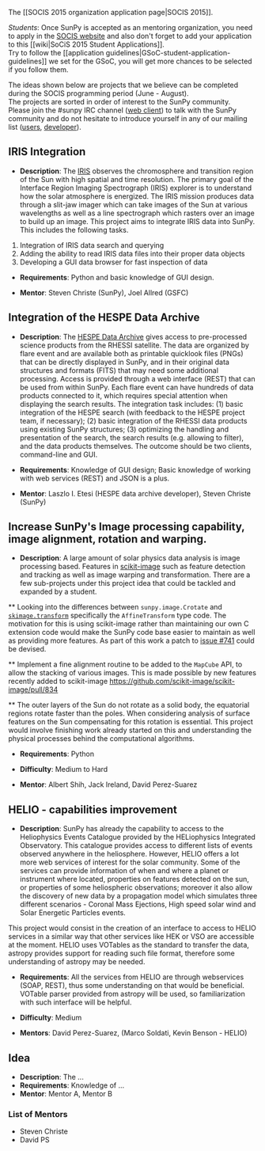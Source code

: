 The [[SOCIS 2015 organization application page|SOCIS 2015]].

*Students*: Once SunPy is accepted as an mentoring organization, you need to apply in the 
[SOCIS website](http://sophia.estec.esa.int/socis/) and also don't forget to 
add your application to this [[wiki|SoCiS 2015 Student Applications]].  
Try to follow the [[application guidelines|GSoC-student-application-guidelines]] 
we set for the GSoC, you will get more chances to be selected if you follow them.

The ideas shown below are projects that we believe can be completed during the SOCIS 
programming period (June - August).  
The projects are sorted in order of interest to the SunPy community.  
Please join the #sunpy IRC channel ([web client](http://webchat.freenode.net/)) to 
talk with the SunPy community and do not hesitate to introduce yourself in any of our 
mailing list ([users](https://groups.google.com/forum/?fromgroups#!forum/sunpy), 
[developer](https://groups.google.com/forum/?fromgroups#!forum/sunpy-dev)).

## IRIS Integration
* **Description**: The [IRIS](http://iris.lmsal.com) observes the chromosphere and transition region
of the Sun with high spatial and time resolution. The primary goal of the Interface Region Imaging Spectrograph (IRIS) explorer is to understand how the solar atmosphere is energized. The IRIS mission produces data through
a slit-jaw imager which can take images of the Sun at various wavelengths as well as a line spectrograph which
rasters over an image to build up an image. This project aims to integrate IRIS data into SunPy. This includes the following tasks.

1. Integration of IRIS data search and querying
2. Adding the ability to read IRIS data files into their proper data objects
3. Developing a GUI data browser for fast inspection of data

* **Requirements**: Python and basic knowledge of GUI design. 

* **Mentor**: Steven Christe (SunPy), Joel Allred (GSFC)

## Integration of the HESPE Data Archive
* **Description**: The [HESPE Data Archive](http://hespe.eu/browser) gives access
to pre-processed science products from the RHESSI satellite. 
The data are organized by flare event and are available both as printable quicklook 
files (PNGs) that can be directly displayed in SunPy, and in their original data 
structures and formats (FITS) that may need some additional processing. 
Access is provided through a web interface (REST) that can be used from within SunPy. 
Each flare event can have hundreds of data products connected to it, which requires 
special attention when displaying the search results. 
The integration task includes: 
(1) basic integration of the HESPE search (with feedback to the HESPE project team,
if necessary); 
(2) basic integration of the RHESSI data products using existing SunPy structures; 
(3) optimizing the handling and presentation of the search, the search results 
(e.g. allowing to filter), and the data products themselves. 
The outcome should be two clients, command-line and GUI.

* **Requirements**: Knowledge of GUI design; Basic knowledge of working with web 
services (REST) and JSON is a plus.

* **Mentor**: Laszlo I. Etesi (HESPE data archive developer), Steven Christe (SunPy)


## Increase SunPy's Image processing capability, image alignment, rotation and warping.

* **Description**: A large amount of solar physics data analysis is image processing based. Features in [scikit-image](http://scikit-image.org/) such as feature detection and tracking as well as image warping and transformation. There are a few sub-projects under this project idea that could be tackled and expanded by a student.

** Looking into the differences between `sunpy.image.Crotate` and [`skimage.transform`](http://scikit-image.org/docs/0.9.x/api/skimage.transform.html) specifically the `AffineTransform` type code. The motivation for this is using scikit-image rather than maintaining our own C extension code would make the SunPy code base easier to maintain as well as providing more features. As part of this work a patch to [issue #741](https://github.com/sunpy/sunpy/issues/741) could be devised.

** Implement a fine alignment routine to be added to the `MapCube` API, to allow the stacking of various images. This is made possible by new features recently added to scikit-image https://github.com/scikit-image/scikit-image/pull/834

** The outer layers of the Sun do not rotate as a solid body, the equatorial regions rotate faster than the poles. When considering analysis of surface features on the Sun compensating for this rotation is essential. This project would involve finishing work already started on this and understanding the physical processes behind the computational algorithms.

* **Requirements**: Python

* **Difficulty**: Medium to Hard

* **Mentor**: Albert Shih, Jack Ireland, David Perez-Suarez

## HELIO - capabilities improvement

* **Description**: SunPy has already the capability to access to the Heliophysics Events Catalogue provided by the HELiophysics Integrated Observatory.  This catalogue provides access to different lists of events observed anywhere in the heliosphere.  However, HELIO offers a lot more web services of interest for the solar community.  Some of the services can provide information of when and where a planet or instrument where located, properties on features detected on the sun, or properties of some heliospheric observations; moreover it also allow the discovery of new data by a propagation model which simulates three different scenarios - Coronal Mass Ejections, High speed solar wind and Solar Energetic Particles events.

 This project would consist in the creation of an interface to access to HELIO services in a similar way that other services like HEK or VSO are accessible at the moment. HELIO uses VOTables as the standard to transfer the data, astropy provides support for reading such file format, therefore some understanding of astropy may be needed.   

* **Requirements**: All the services from HELIO are through webservices (SOAP, REST), thus some understanding on that would be beneficial. VOTable parser provided from astropy will be used, so familiarization with such interface will be helpful.

* **Difficulty**: Medium

* **Mentors**: David Perez-Suarez, (Marco Soldati, Kevin Benson - HELIO)

## Idea
* **Description**: The ...
* **Requirements**: Knowledge of ...
* **Mentor**: Mentor A, Mentor B


### List of Mentors
* Steven Christe
* David PS